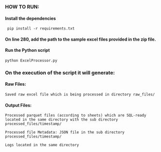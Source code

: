 ### HOW TO RUN:

#### Install the dependencies
     pip install -r requirements.txt

#### On line 280, add the path to the sample excel files provided in the zip file.


#### Run the Python script
    python ExcelProcessor.py

### On the execution of the script it will generate: 

#### Raw Files: 
    Saved raw excel file which is being processed in directory raw_files/

#### Output Files:
    Processed parquet files (according to sheets) which are SQL-ready located in the same directory with the sub directory processed_files/timestamp/

    Processed file Metadata: JSON file in the sub directory processed_files/timestamp/

    Logs located in the same directory 



